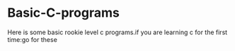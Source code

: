 # Basic-C-programs
Here is some basic rookie level c programs.if you are learning c for the first time:go for these
